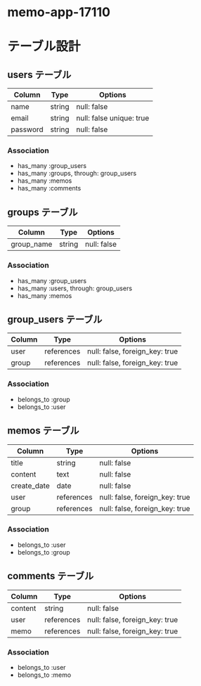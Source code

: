 # memo-app-17110

# テーブル設計

## users テーブル

| Column   | Type    | Options                  |
| -------- | ------- | ------------------------ |
| name     | string  | null: false              |
| email    | string  | null: false unique: true |
| password | string  | null: false              |

### Association

- has_many :group_users
- has_many :groups, through: group_users
- has_many :memos
- has_many :comments

## groups テーブル

| Column     | Type     | Options       |
| ---------- | -------- | ------------- |
| group_name | string   | null: false   |

### Association

- has_many :group_users
- has_many :users, through: group_users
- has_many :memos

## group_users テーブル
| Column     | Type       | Options                        |
| ---------- | ---------- | ------------------------------ |
| user       | references | null: false, foreign_key: true |
| group      | references | null: false, foreign_key: true |

### Association

- belongs_to :group
- belongs_to :user


## memos テーブル

| Column      | Type       | Options                        |
| ----------- | ---------- | ------------------------------ |
| title       | string     | null: false                    |
| content     | text       | null: false                    |
| create_date | date       | null: false                    |
| user        | references | null: false, foreign_key: true |
| group       | references | null: false, foreign_key: true |

### Association

- belongs_to :user
- belongs_to :group

## comments テーブル

| Column      | Type       | Options                        |
| ----------- | ---------- | ------------------------------ |
| content     | string     | null: false                    |
| user        | references | null: false, foreign_key: true |
| memo        | references | null: false, foreign_key: true |

### Association

- belongs_to :user
- belongs_to :memo